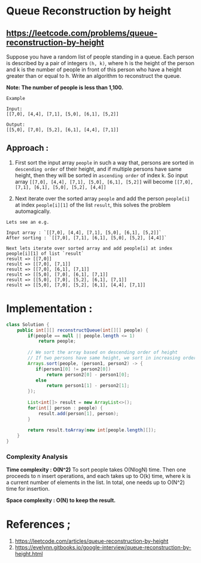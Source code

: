 # Queue Reconstruction by height
## https://leetcode.com/problems/queue-reconstruction-by-height

Suppose you have a random list of people standing in a queue. Each person is described by a pair of integers `(h, k)`, where h is the height of the person and k is the number of people in front of this person who have a height greater than or equal to h. Write an algorithm to reconstruct the queue.

**Note: The number of people is less than 1,100.**

``` 
Example

Input:
[[7,0], [4,4], [7,1], [5,0], [6,1], [5,2]]

Output:
[[5,0], [7,0], [5,2], [6,1], [4,4], [7,1]]
```

## Approach :
1. First sort the input array `people` in such a way that, persons are sorted in `descending order` of their height, and if multiple persons have same height, then they will be sorted in `ascending order` of index k. So input array `[[7,0], [4,4], [7,1], [5,0], [6,1], [5,2]]` will become `[[7,0], [7,1], [6,1], [5,0], [5,2], [4,4]]`

2. Next iterate over the sorted array `people` and add the person `people[i]` at index `people[i][1]` of the list `result`, this solves the problem automagically.
```
Lets see an e.g.

Input array : `[[7,0], [4,4], [7,1], [5,0], [6,1], [5,2]]`
After sorting : `[[7,0], [7,1], [6,1], [5,0], [5,2], [4,4]]`

Next lets iterate over sorted array and add people[i] at index people[i][1] of list `result`
result => [[7,0]]
result => [[7,0], [7,1]]
result => [[7,0], [6,1], [7,1]]
result => [[5,0], [7,0], [6,1], [7,1]]
result => [[5,0], [7,0], [5,2], [6,1], [7,1]]
result => [[5,0], [7,0], [5,2], [6,1], [4,4], [7,1]]
```
# Implementation :
```java
class Solution {
    public int[][] reconstructQueue(int[][] people) {
        if(people == null || people.length <= 1)
            return people;
        
        // We sort the array based on descending order of height
        // If two persons have same height, we sort in increasing order of index k
        Arrays.sort(people, (person1, person2) -> {
           if(person1[0] != person2[0])
               return person2[0] - person1[0];
           else
               return person1[1] - person2[1];
        });
        
        List<int[]> result = new ArrayList<>();
        for(int[] person : people) {
            result.add(person[1], person);
        }
        
        return result.toArray(new int[people.length][]);
    }
}
```

### Complexity Analysis

**Time complexity : O(N^2)**
To sort people takes O(NlogN) time. Then one proceeds to n insert operations, and each takes up to O(k) time, where k is a current number of elements in the list. In total, one needs up to O(N^2) time for insertion.

**Space complexity : O(N) to keep the result.**

# References ;
1. https://leetcode.com/articles/queue-reconstruction-by-height
2. https://evelynn.gitbooks.io/google-interview/queue-reconstruction-by-height.html

